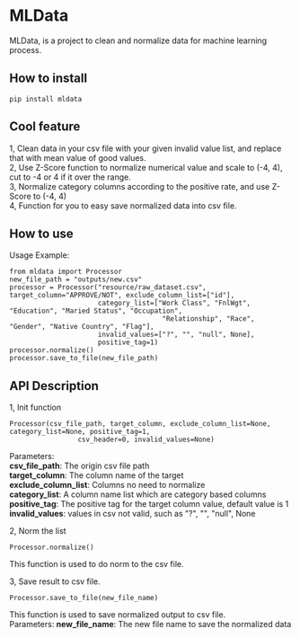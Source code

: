 # MLData      
MLData, is a project to clean and normalize data for machine learning process.


## How to install
```pip install mldata```


## Cool feature     
1, Clean data in your csv file with your given invalid value list, and replace that with mean value of good values.        
2, Use Z-Score function to normalize numerical value and scale to (-4, 4), cut to -4 or 4 if it over the range.             
3, Normalize category columns according to the positive rate, and use Z-Score to (-4, 4)       
4, Function for you to easy save normalized data into csv file.              
        

## How to use
Usage Example:    
```
from mldata import Processor
new_file_path = "outputs/new.csv"
processor = Processor("resource/raw_dataset.csv", target_column="APPROVE/NOT", exclude_column_list=["id"],
                      category_list=["Work Class", "FnlWgt", "Education", "Maried Status", "Occupation",
                                      "Relationship", "Race", "Gender", "Native Country", "Flag"],
                      invalid_values=["?", "", "null", None],
                      positive_tag=1)
processor.normalize()
processor.save_to_file(new_file_path)
```


## API Description    
1, Init function
```
Processor(csv_file_path, target_column, exclude_column_list=None, category_list=None, positive_tag=1,
                 csv_header=0, invalid_values=None)

```
Parameters:     
**csv_file_path**: The origin csv file path                
**target_column**: The column name of the target              
**exclude_column_list**: Columns no need to normalize       
**category_list**: A column name list which are category based columns       
**positive_tag**: The positive tag for the target column value, default value is 1        
**invalid_values**: values in csv not valid, such as "?", "", "null", None     
            
2, Norm the list
```buildoutcfg
Processor.normalize()   
``` 
This function is used to do norm to the csv file.


3, Save result to csv file.    
```buildoutcfg
Processor.save_to_file(new_file_name)          
``` 
This function is used to save normalized output to csv file.            
Parameters: 
**new_file_name**: The new file name to save the normalized data             